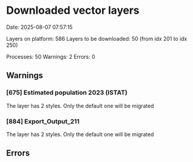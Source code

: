 # Downloaded vector layers

Date: 2025-08-07 07:57:15

Layers on platform: 586
Layers to be downloaded: 50 (from idx 201 to idx 250)

Processes: 50
Warnings: 2
Errors: 0

## Warnings

### [675] Estimated population 2023 (ISTAT)

The layer has 2 styles. Only the default one will be migrated

### [884] Export_Output_211

The layer has 2 styles. Only the default one will be migrated

## Errors
